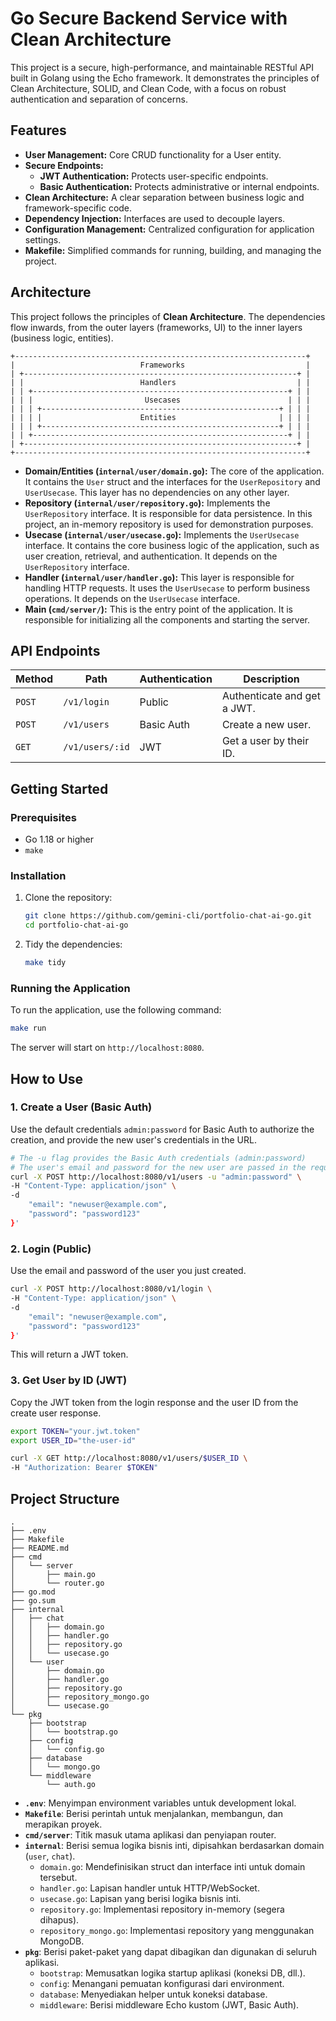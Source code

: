 # Go Secure Backend Service with Clean Architecture

This project is a secure, high-performance, and maintainable RESTful API built in Golang using the Echo framework. It demonstrates the principles of Clean Architecture, SOLID, and Clean Code, with a focus on robust authentication and separation of concerns.

## Features

-   **User Management:** Core CRUD functionality for a User entity.
-   **Secure Endpoints:**
    -   **JWT Authentication:** Protects user-specific endpoints.
    -   **Basic Authentication:** Protects administrative or internal endpoints.
-   **Clean Architecture:** A clear separation between business logic and framework-specific code.
-   **Dependency Injection:** Interfaces are used to decouple layers.
-   **Configuration Management:** Centralized configuration for application settings.
-   **Makefile:** Simplified commands for running, building, and managing the project.

## Architecture

This project follows the principles of **Clean Architecture**. The dependencies flow inwards, from the outer layers (frameworks, UI) to the inner layers (business logic, entities).

```
+-----------------------------------------------------------------+
|                            Frameworks                           |
| +-------------------------------------------------------------+ |
| |                          Handlers                           | |
| | +---------------------------------------------------------+ | |
| | |                         Usecases                        | | |
| | | +-----------------------------------------------------+ | | |
| | | |                      Entities                       | | | |
| | | +-----------------------------------------------------+ | | |
| | +---------------------------------------------------------+ | |
| +-------------------------------------------------------------+ |
+-----------------------------------------------------------------+
```

-   **Domain/Entities (`internal/user/domain.go`):** The core of the application. It contains the `User` struct and the interfaces for the `UserRepository` and `UserUsecase`. This layer has no dependencies on any other layer.
-   **Repository (`internal/user/repository.go`):** Implements the `UserRepository` interface. It is responsible for data persistence. In this project, an in-memory repository is used for demonstration purposes.
-   **Usecase (`internal/user/usecase.go`):** Implements the `UserUsecase` interface. It contains the core business logic of the application, such as user creation, retrieval, and authentication. It depends on the `UserRepository` interface.
-   **Handler (`internal/user/handler.go`):** This layer is responsible for handling HTTP requests. It uses the `UserUsecase` to perform business operations. It depends on the `UserUsecase` interface.
-   **Main (`cmd/server/`):** This is the entry point of the application. It is responsible for initializing all the components and starting the server.

## API Endpoints

| Method | Path              | Authentication | Description                  |
|--------|-------------------|----------------|------------------------------|
| `POST` | `/v1/login`       | Public         | Authenticate and get a JWT.  |
| `POST` | `/v1/users`       | Basic Auth     | Create a new user.           |
| `GET`  | `/v1/users/:id`   | JWT            | Get a user by their ID.      |

## Getting Started

### Prerequisites

-   Go 1.18 or higher
-   `make`

### Installation

1.  Clone the repository:
    ```bash
    git clone https://github.com/gemini-cli/portfolio-chat-ai-go.git
    cd portfolio-chat-ai-go
    ```

2.  Tidy the dependencies:
    ```bash
    make tidy
    ```

### Running the Application

To run the application, use the following command:

```bash
make run
```

The server will start on `http://localhost:8080`.

## How to Use

### 1. Create a User (Basic Auth)

Use the default credentials `admin:password` for Basic Auth to authorize the creation, and provide the new user's credentials in the URL.

```bash
# The -u flag provides the Basic Auth credentials (admin:password)
# The user's email and password for the new user are passed in the request body
curl -X POST http://localhost:8080/v1/users -u "admin:password" \
-H "Content-Type: application/json" \
-d 
    "email": "newuser@example.com",
    "password": "password123"
}'
```

### 2. Login (Public)

Use the email and password of the user you just created.

```bash
curl -X POST http://localhost:8080/v1/login \
-H "Content-Type: application/json" \
-d 
    "email": "newuser@example.com",
    "password": "password123"
}'
```

This will return a JWT token.

### 3. Get User by ID (JWT)

Copy the JWT token from the login response and the user ID from the create user response.

```bash
export TOKEN="your.jwt.token"
export USER_ID="the-user-id"

curl -X GET http://localhost:8080/v1/users/$USER_ID \
-H "Authorization: Bearer $TOKEN"
```

## Project Structure

```
.
├── .env
├── Makefile
├── README.md
├── cmd
│   └── server
│       ├── main.go
│       └── router.go
├── go.mod
├── go.sum
├── internal
│   ├── chat
│   │   ├── domain.go
│   │   ├── handler.go
│   │   ├── repository.go
│   │   └── usecase.go
│   └── user
│       ├── domain.go
│       ├── handler.go
│       ├── repository.go
│       ├── repository_mongo.go
│       └── usecase.go
└── pkg
    ├── bootstrap
    │   └── bootstrap.go
    ├── config
    │   └── config.go
    ├── database
    │   └── mongo.go
    └── middleware
        └── auth.go
```

-   **`.env`**: Menyimpan environment variables untuk development lokal.
-   **`Makefile`**: Berisi perintah untuk menjalankan, membangun, dan merapikan proyek.
-   **`cmd/server`**: Titik masuk utama aplikasi dan penyiapan router.
-   **`internal`**: Berisi semua logika bisnis inti, dipisahkan berdasarkan domain (`user`, `chat`).
    -   `domain.go`: Mendefinisikan struct dan interface inti untuk domain tersebut.
    -   `handler.go`: Lapisan handler untuk HTTP/WebSocket.
    -   `usecase.go`: Lapisan yang berisi logika bisnis inti.
    -   `repository.go`: Implementasi repository in-memory (segera dihapus).
    -   `repository_mongo.go`: Implementasi repository yang menggunakan MongoDB.
-   **`pkg`**: Berisi paket-paket yang dapat dibagikan dan digunakan di seluruh aplikasi.
    -   `bootstrap`: Memusatkan logika startup aplikasi (koneksi DB, dll.).
    -   `config`: Menangani pemuatan konfigurasi dari environment.
    -   `database`: Menyediakan helper untuk koneksi database.
    -   `middleware`: Berisi middleware Echo kustom (JWT, Basic Auth).
